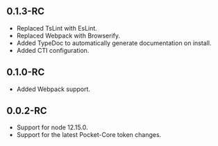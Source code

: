 ## 0.1.3-RC
- Replaced TsLint with EsLint.
- Replaced Webpack with Browserify.
- Added TypeDoc to automatically generate documentation on install.
- Added CTI configuration.

## 0.1.0-RC
- Added Webpack support.

## 0.0.2-RC
- Support for node 12.15.0.
- Support for the latest Pocket-Core token changes.
